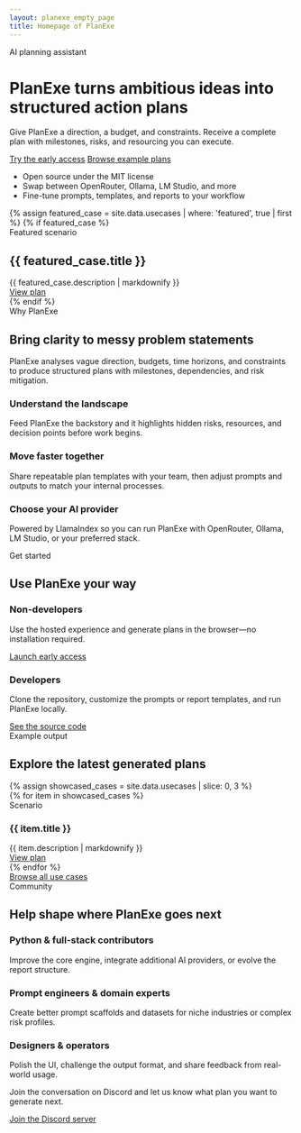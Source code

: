 ```yaml
---
layout: planexe_empty_page
title: Homepage of PlanExe
---
```


<div class="planexe-hero">
  <div class="planexe-hero__content">
    <span class="planexe-badge">AI planning assistant</span>
    <h1>PlanExe turns ambitious ideas into structured action plans</h1>
    <p>Give PlanExe a direction, a budget, and constraints. Receive a complete plan with milestones, risks, and resourcing you can execute.</p>
    <div class="planexe-hero__actions">
      <a class="planexe-button planexe-button--primary" href="https://app.mach-ai.com/planexe_early_access" target="_blank" rel="noopener">Try the early access</a>
      <a class="planexe-button planexe-button--ghost" href="{{ '/use-cases/' | relative_url }}">Browse example plans</a>
    </div>
    <ul class="planexe-hero__highlights">
      <li>Open source under the MIT license</li>
      <li>Swap between OpenRouter, Ollama, LM Studio, and more</li>
      <li>Fine-tune prompts, templates, and reports to your workflow</li>
    </ul>
  </div>
  {% assign featured_case = site.data.usecases | where: 'featured', true | first %}
  {% if featured_case %}
  <div class="planexe-hero__card">
    <span class="planexe-section__eyebrow">Featured scenario</span>
    <h2>{{ featured_case.title }}</h2>
    <div class="planexe-card__body">
      {{ featured_case.description | markdownify }}
    </div>
    <a class="planexe-link--arrow" href="{{ featured_case.report_link | relative_url }}">View plan</a>
  </div>
  {% endif %}
</div>

<section class="planexe-section">
  <span class="planexe-section__eyebrow">Why PlanExe</span>
  <h2 class="planexe-section__title">Bring clarity to messy problem statements</h2>
  <p class="planexe-section__lede">PlanExe analyses vague direction, budgets, time horizons, and constraints to produce structured plans with milestones, dependencies, and risk mitigation.</p>
  <div class="planexe-feature-grid">
    <article class="planexe-feature-card">
      <h3>Understand the landscape</h3>
      <p>Feed PlanExe the backstory and it highlights hidden risks, resources, and decision points before work begins.</p>
    </article>
    <article class="planexe-feature-card">
      <h3>Move faster together</h3>
      <p>Share repeatable plan templates with your team, then adjust prompts and outputs to match your internal processes.</p>
    </article>
    <article class="planexe-feature-card">
      <h3>Choose your AI provider</h3>
      <p>Powered by LlamaIndex so you can run PlanExe with OpenRouter, Ollama, LM Studio, or your preferred stack.</p>
    </article>
  </div>
</section>

<section class="planexe-section">
  <span class="planexe-section__eyebrow">Get started</span>
  <h2 class="planexe-section__title">Use PlanExe your way</h2>
  <div class="planexe-feature-grid">
    <article class="planexe-feature-card">
      <h3>Non-developers</h3>
      <p>Use the hosted experience and generate plans in the browser—no installation required.</p>
      <a class="planexe-link--arrow" href="https://app.mach-ai.com/planexe_early_access" target="_blank" rel="noopener">Launch early access</a>
    </article>
    <article class="planexe-feature-card">
      <h3>Developers</h3>
      <p>Clone the repository, customize the prompts or report templates, and run PlanExe locally.</p>
      <a class="planexe-link--arrow" href="{{ '/github.html' | relative_url }}">See the source code</a>
    </article>
  </div>
</section>

<section class="planexe-section">
  <span class="planexe-section__eyebrow">Example output</span>
  <h2 class="planexe-section__title">Explore the latest generated plans</h2>
  {% assign showcased_cases = site.data.usecases | slice: 0, 3 %}
  <div class="planexe-usecase-grid">
    {% for item in showcased_cases %}
    <article class="planexe-card planexe-card--usecase">
      <span class="planexe-card__meta">Scenario</span>
      <h3 class="planexe-card__title">{{ item.title }}</h3>
      <div class="planexe-card__body">
        {{ item.description | markdownify }}
      </div>
      <a class="planexe-link--arrow" href="{{ item.report_link | relative_url }}">View plan</a>
    </article>
    {% endfor %}
  </div>
  <a class="planexe-link--arrow" href="{{ '/use-cases/' | relative_url }}">Browse all use cases</a>
</section>

<section class="planexe-section">
  <span class="planexe-section__eyebrow">Community</span>
  <h2 class="planexe-section__title">Help shape where PlanExe goes next</h2>
  <div class="planexe-feature-grid">
    <article class="planexe-feature-card">
      <h3>Python &amp; full-stack contributors</h3>
      <p>Improve the core engine, integrate additional AI providers, or evolve the report structure.</p>
    </article>
    <article class="planexe-feature-card">
      <h3>Prompt engineers &amp; domain experts</h3>
      <p>Create better prompt scaffolds and datasets for niche industries or complex risk profiles.</p>
    </article>
    <article class="planexe-feature-card">
      <h3>Designers &amp; operators</h3>
      <p>Polish the UI, challenge the output format, and share feedback from real-world usage.</p>
    </article>
  </div>
  <p class="planexe-section__lede">Join the conversation on Discord and let us know what plan you want to generate next.</p>
  <a class="planexe-link--arrow" href="{{ '/discord.html' | relative_url }}">Join the Discord server</a>
</section>
